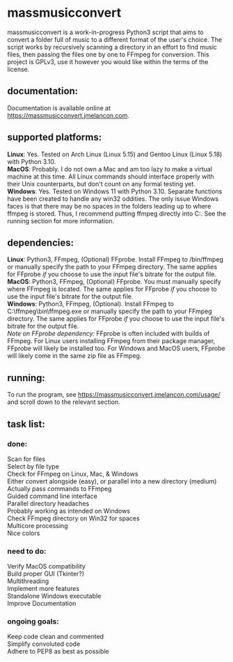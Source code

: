 # massmusicconvert

massmusicconvert is a work-in-progress Python3 script that aims to convert a folder full of music to a different format of the user's choice. The script works by recursively scanning a directory in an effort to find music files, then passing the files one by one to FFmpeg for conversion. This project is GPLv3, use it however you would like within the terms of the license.  

## documentation:

Documentation is available online at https://massmusicconvert.jmelancon.com.

## supported platforms:

**Linux**: Yes. Tested on Arch Linux (Linux 5.15) and Gentoo Linux (Linux 5.18) with Python 3.10.  
**MacOS**: Probably. I do not own a Mac and am too lazy to make a virtual machine at this time. All Linux commands should interface properly with their Unix counterparts, but don't count on any formal testing yet.  
**Windows**: Yes. Tested on Windows 11 with Python 3.10. Separate functions have been created to handle any win32 oddities. The only issue Windows faces is that there may be no spaces in the folders leading up to where ffmpeg is stored. Thus, I recommend putting ffmpeg directly into C:\. See the running section for more information.

## dependencies:

**Linux**: Python3, FFmpeg, (Optional) FFprobe. Install FFmpeg to /bin/ffmpeg or manually specify the path to your FFmpeg directory. The same applies for FFprobe *if* you choose to use the input file's bitrate for the output file.  
**MacOS**: Python3, FFmpeg, (Optional) FFprobe. You must manually specify where FFmpeg is located. The same applies for FFprobe *if* you choose to use the input file's bitrate for the output file.  
**Windows**: Python3, FFmpeg, (Optional). Install FFmpeg to C:\ffmpeg\bin\ffmpeg.exe or manually specify the path to your FFmpeg directory. The same applies for FFprobe *if* you choose to use the input file's bitrate for the output file.    
*Note on FFprobe dependency:* FFprobe is often included with builds of FFmpeg. For Linux users installing FFmpeg from their package manager, FFprobe will likely be installed too. For Windows and MacOS users, FFprobe will likely come in the same zip file as FFmpeg.

## running:

To run the program, see https://massmusicconvert.jmelancon.com/usage/ and scroll down to the relevant section.

## task list:

### done:

Scan for files  
Select by file type  
Check for FFmpeg on Linux, Mac, & Windows  
Either convert alongside (easy), or parallel into a new directory (medium)  
Actually pass commands to FFmpeg  
Guided command line interface  
Parallel directory headaches  
Probably working as intended on Windows  
Check FFmpeg directory on Win32 for spaces  
Multicore processing  
Nice colors  

### need to do:

Verify MacOS compatibility  
Build proper GUI (Tkinter?)  
Multithreading  
Implement more features  
Standalone Windows executable  
Improve Documentation  

### ongoing goals:

Keep code clean and commented  
Simplify convoluted code  
Adhere to PEP8 as best as possible  
